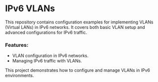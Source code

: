 # IPv6 VLANs

This repository contains configuration examples for implementing VLANs (Virtual LANs) in IPv6 networks. It covers both basic VLAN setup and advanced configurations for IPv6 traffic.

### Features:
- VLAN configuration in IPv6 networks.
- Managing IPv6 traffic with VLANs.

This project demonstrates how to configure and manage VLANs in IPv6 environments.

